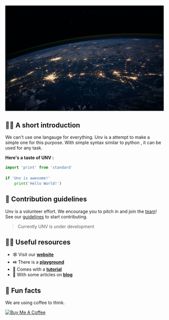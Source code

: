![image of universe](https://github.com/UnvLabs/.github/raw/main/profile/universe.jpg)
## 🙋‍♀️ A short introduction
We can't use one langauge for everything. Unv is a attempt to make a simple one for this purpose. With simple syntax similar to python , it can be used for any task.

**Here's a taste of UNV :**

```py
import 'print' from 'standard'

if 'Unv is awesome!'
    print('Hello World!')
```


## 🌈 Contribution guidelines
Unv is a volunteer effort. We encourage you to pitch in and join the [team](https://github.com/orgs/UnvLabs/people)!
See our [guidelines](https://github.com/UnvLabs/.github/blob/main/CONTRIBUTING.md#readme) to start contributing.
> Currently UNV is under development

## 👩‍💻 Useful resources
- 🕸️ Visit our [**website**](https://unvlang.netlify.app/)
- ⏯️ There is a [**playground**](https://unvlang.netlify.app/playground)
- 📖 Comes with a [**tutorial**](https://unvlang.netlify.app/docs/tutorial/introduction)
- 📰 With some articles on [**blog**](https://unvlang.netlify.app/blog)

## 🍿 Fun facts
We are using coffee to think.

<a href="https://www.buymeacoffee.com/" target="_blank"><img src="https://cdn.buymeacoffee.com/buttons/v2/default-yellow.png" alt="Buy Me A Coffee" style="height: 60px !important;width: 217px !important;" ></a>


<!--

**Here are some ideas to get you started:**

🙋‍♀️ A short introduction - what is your organization all about?
🌈 Contribution guidelines - how can the community get involved?
👩‍💻 Useful resources - where can the community find your docs? Is there anything else the community should know?
🍿 Fun facts - what does your team eat for breakfast?
🧙 Remember, you can do mighty things with the power of [Markdown](https://docs.github.com/github/writing-on-github/getting-started-with-writing-and-formatting-on-github/basic-writing-and-formatting-syntax)
-->
